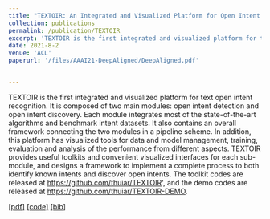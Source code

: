 ```yaml
---
title: "TEXTOIR: An Integrated and Visualized Platform for Open Intent Recognition"
collection: publications
permalink: /publication/TEXTOIR
excerpt: 'TEXTOIR is the first integrated and visualized platform for text open intent recognition. It is composed of two main modules: open intent detection and open intent discovery. Each module integrates most of the state-of-the-art algorithms and benchmark intent datasets. It also contains an overall framework connecting the two modules in a pipeline scheme. In addition, this platform has visualized tools for data and model management, training, evaluation and analysis of the performance from different aspects. TEXTOIR provides useful toolkits and convenient visualized interfaces for each sub-module, and designs a framework to implement a complete process to both identify known intents and discover open intents. The toolkit codes are released at https://github.com/thuiar/TEXTOIR', and the demo codes are released at https://github.com/thuiar/TEXTOIR-DEMO.'
date: 2021-8-2
venue: 'ACL'
paperurl: '/files/AAAI21-DeepAligned/DeepAligned.pdf'


---
```

TEXTOIR is the first integrated and visualized platform for text open intent recognition. It is composed of two main modules: open intent detection and open intent discovery. Each module integrates most of the state-of-the-art algorithms and benchmark intent datasets. It also contains an overall framework connecting the two modules in a pipeline scheme. In addition, this platform has visualized tools for data and model management, training, evaluation and analysis of the performance from different aspects. TEXTOIR provides useful toolkits and convenient visualized interfaces for each sub-module, and designs a framework to implement a complete process to both identify known intents and discover open intents. The toolkit codes are released at https://github.com/thuiar/TEXTOIR', and the demo codes are released at https://github.com/thuiar/TEXTOIR-DEMO.

[[pdf]](/files/AAAI21-DeepAligned/DeepAligned.pdf)
[[code]](https://github.com/thuiar/DeepAligned-Clustering)
[[bib]](/files/AAAI21-DeepAligned/DeepAligned.bib)